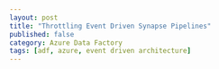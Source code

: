 ```yaml
---
layout: post
title: "Throttling Event Driven Synapse Pipelines"
published: false
category: Azure Data Factory
tags: [adf, azure, event driven architecture]
---
```


